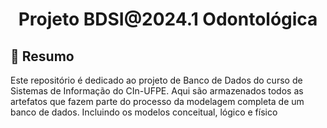 <h1 align="center"> Projeto BDSI@2024.1 Odontológica</h1>


## 📕 Resumo
Este repositório é dedicado ao projeto de Banco de Dados do curso de Sistemas de Informação do CIn-UFPE. Aqui são armazenados todos as artefatos que fazem parte do processo da modelagem completa de um banco de dados. Incluindo os modelos conceitual, lógico e físico
